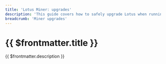 ```yaml
---
title: 'Lotus Miner: upgrades'
description: 'This guide covers how to safely upgrade Lotus when running a miner.'
breadcrumb: 'Miner upgrades'
---
```


# {{ $frontmatter.title }}

{{ $frontmatter.description }}

